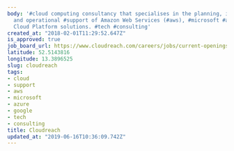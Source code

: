 ```yaml
---
body: '#cloud computing consultancy that specialises in the planning, implementation
  and operational #support of Amazon Web Services (#aws), #microsoft #azure and #google
  Cloud Platform solutions. #tech #consulting'
created_at: "2018-02-01T11:29:52.647Z"
is_approved: true
job_board_url: https://www.cloudreach.com/careers/jobs/current-openings/?gh_src=72uvka
latitude: 52.5143816
longitude: 13.3896525
slug: cloudreach
tags:
- cloud
- support
- aws
- microsoft
- azure
- google
- tech
- consulting
title: Cloudreach
updated_at: "2019-06-16T10:36:09.742Z"
---
```


